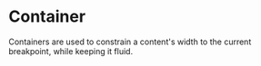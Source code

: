 # Container

Containers are used to constrain a content's width to the current breakpoint, while keeping it fluid.